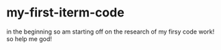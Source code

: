 # my-first-iterm-code
in the beginning
so am starting off on the research of my firsy code work! so help me god!
